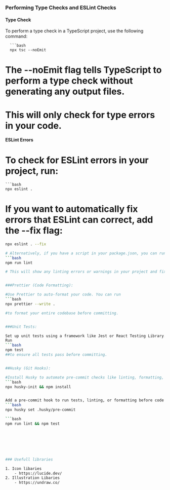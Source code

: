 ### Performing Type Checks and ESLint Checks

#### Type Check

To perform a type check in a TypeScript project, use the following command:

      ```bash
      npx tsc --noEmit

# The --noEmit flag tells TypeScript to perform a type check without generating any output files. 
# This will only check for type errors in your code.

#### ESLint Errors

# To check for ESLint errors in your project, run:

    ```bash
    npx eslint .

# If you want to automatically fix errors that ESLint can correct, add the --fix flag:

```bash
npx eslint . --fix

# Alternatively, if you have a script in your package.json, you can run:
```bash
npm run lint

# This will show any linting errors or warnings in your project and fix them if possible.


###Prettier (Code Formatting):

#Use Prettier to auto-format your code. You can run 
```bash
npx prettier --write . 

#to format your entire codebase before committing.


###Unit Tests:

Set up unit tests using a framework like Jest or React Testing Library.
Run 
```bash
npm test 
##to ensure all tests pass before committing.


##Husky (Git Hooks):

#Install Husky to automate pre-commit checks like linting, formatting, and testing:
```bash
npx husky-init && npm install


Add a pre-commit hook to run tests, linting, or formatting before code gets committed:
```bash
npx husky set .husky/pre-commit 

```bash
npm run lint && npm test







### Usefull libraries 

1. Icon libaries
    - https://lucide.dev/
2. Illustration Libaries
    - https://undraw.co/